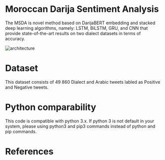 # Moroccan Darija Sentiment Analysis

The MSDA is novel method based on DarijaBERT embedding and stacked deep learning algorithms, namely: LSTM, BiLSTM, GRU, and CNN that provide state-of-the-art results on two dialect datasets in terms of accuracy.

![architecture](https://user-images.githubusercontent.com/7195500/170836385-96e40e73-a9b1-46f8-961f-80d83031d26c.PNG)


# Dataset
This dataset consists of 49 860 Dialect and Arabic tweets labled as Positive and Negative tweets.

# Python comparability
This code is compatible with python 3.x. If python 3 is not default in your system, please using python3 and pip3 commands instead of python and pip commands.

# References 

